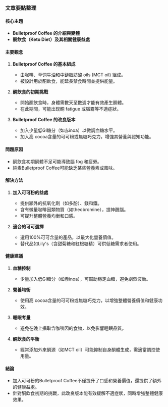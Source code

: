 ### 文章要點整理

#### 核心主題
- **Bulletproof Coffee 的介紹與變體**
- **酮飲食（Keto Diet）及其相關健康益處**

#### 主要觀念
1. **Bulletproof Coffee 的基本組成**
   - 由咖啡、草饲牛油和中鏈脂肪酸 oils (MCT oil) 組成。
   - 被設計用於酮飲食，能延長禁食時間並提供能量。

2. **酮飲食的初期挑戰**
   - 開始酮飲食時，身體需數天至數週才能有效產生酮體。
   - 在此期間，可能出现酮 fatigue 或腦霧等不適症狀。

3. **Bulletproof Coffee 的改良版本**
   - 加入少量低GI糖分（如赤inoa）以微調血糖水平。
   - 加入高 cocoa含量的可可粉或無糖巧克力，增強其營養與認知功能。

#### 問題原因
- 酮飲食初期酮體不足可能導致腦 fog 和疲勞。
- 純素Bulletproof Coffee可能缺乏某些營養素或風味。

#### 解決方法
1. **加入可可粉的益處**
   - 提供額外的抗氧化劑（如多酚）、鎂和鐵。
   - 含有微量咖啡因類物質（如theobromine），提神醒腦。
   - 可提升整體營養均衡和口感。

2. **適合的可可選擇**
   - 選用100%可可含量的產品，以最大化營養價值。
   - 替代品如Lily's（含甜菊糖和紅根糖精）可供低糖需求者使用。

#### 健康建議
1. **血糖控制**
   - 少量加入低GI糖分（如赤inoa），可幫助穩定血糖，避免劇烈波動。
   
2. **營養均衡**
   - 使用高 cocoa含量的可可粉或無糖巧克力，以增強整體營養價值和健康功效。

3. **睡眠考量**
   - 避免在晚上攝取含咖啡因的食物，以免影響睡眠品質。

4. **酮飲食的平衡**
   - 經常添加外來酮源（如MCT oil）可能抑制自身酮體生成，需適當調控使用量。

#### 結論
- 加入可可粉的Bulletproof Coffee不僅提升了口感和營養價值，還提供了額外的健康益處。
- 針對酮飲食初期的挑戰，此改良版本能有效緩解不適症狀，同時增強整體健康效果。